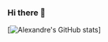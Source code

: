 ### Hi there 👋 
[![Alexandre's GitHub stats](https://github-readme-stats.vercel.app/api?username=alexcumplido)]
